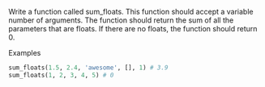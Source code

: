 Write a function called sum_floats. This function should accept a variable number of arguments. The function should return the sum of all the parameters that are floats. If there are no floats, the function should return 0.

Examples

```py
sum_floats(1.5, 2.4, 'awesome', [], 1) # 3.9
sum_floats(1, 2, 3, 4, 5) # 0
```

